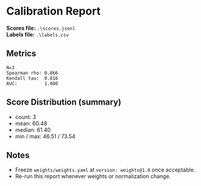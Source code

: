 # Calibration Report

**Scores file:** `.\scores.jsonl`  
**Labels file:** `.\labels.csv`

## Metrics
```
N=3
Spearman rho: 0.866
Kendall tau:  0.816
AUC:          1.000
```

## Score Distribution (summary)
- count: 3
- mean: 60.48
- median: 61.40
- min / max: 46.51 / 73.54

## Notes
- Freeze `weights/weights.yaml` at `version: weights@1.0` once acceptable.
- Re-run this report whenever weights or normalization change.
